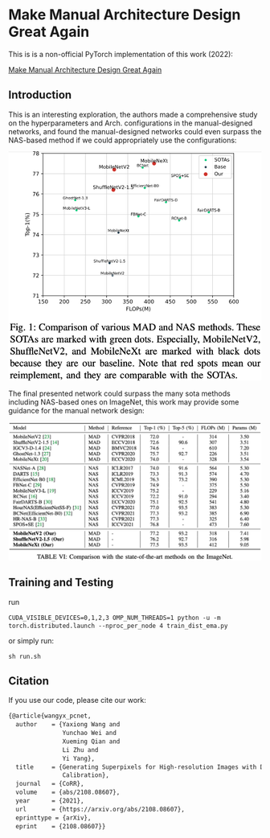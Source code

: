 # Make Manual Architecture Design Great Again

This is is a non-official PyTorch implementation of this work (2022):

[Make Manual Architecture Design Great Again](https://arxiv.org/pdf/2108.08607.pdf)

## Introduction
This is an interesting exploration, the authors made a comprehensive study on the hyperparameters and Arch. configurations in the manual-designed networks, and found the manual-designed networks could even surpass the NAS-based method if we could appropriately use the configurations: 

<img src="https://github.com/wangyxxjtu/MAD-Code/blob/master/flops_acc.png" width="745" alt="workflow" />

The final presented network could surpass the many sota methods including NAS-based ones on ImageNet, this work may provide some guidance for the manual network design:

<img src="https://github.com/wangyxxjtu/MAD-Code/blob/master/result.png" width="845" alt="workflow" />

## Training and Testing
run
```
CUDA_VISIBLE_DEVICES=0,1,2,3 OMP_NUM_THREADS=1 python -u -m torch.distributed.launch --nproc_per_node 4 train_dist_ema.py
```
or simply run:
```
sh run.sh
```

## Citation
If you use our code, please cite our work:
``` bash
{@article{wangyx_pcnet,
  author    = {Yaxiong Wang and
               Yunchao Wei and
               Xueming Qian and
               Li Zhu and
               Yi Yang},
  title     = {Generating Superpixels for High-resolution Images with Decoupled Patch
               Calibration},
  journal   = {CoRR},
  volume    = {abs/2108.08607},
  year      = {2021},
  url       = {https://arxiv.org/abs/2108.08607},
  eprinttype = {arXiv},
  eprint    = {2108.08607}}
```
